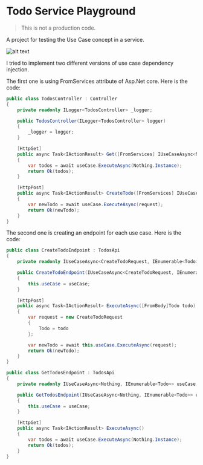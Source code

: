 # Todo Service Playground

> This is not a production code.

A project for testing the Use Case concept in a service.

![alt text](https://github.com/monica85rodrigues/todo-service-playground/blob/main/docs/todo-service-design.png "Todo service design")

I tried to implement two different versions of use case dependency injection.

The first one is using FromServices attribute of Asp.Net core. Here is the code:

```csharp
public class TodosController : Controller
{
    private readonly ILogger<TodosController> _logger;

    public TodosController(ILogger<TodosController> logger)
    {
        _logger = logger;
    }

    [HttpGet]
    public async Task<IActionResult> Get([FromServices] IUseCaseAsync<Nothing, IEnumerable<Todo>> useCase)
    {
        var todos = await useCase.ExecuteAsync(Nothing.Instance);
        return Ok(todos);
    }

    [HttpPost]
    public async Task<IActionResult> CreateTodo([FromServices] IUseCaseAsync<CreateTodoRequest, Todo> useCase, [FromBody]Todo todo)
    {
        var newTodo = await useCase.ExecuteAsync(request);
        return Ok(newTodo);
    }
}
```


The second one is creating an endpoint for each use case. Here is the code:

```csharp
public class CreateTodoEndpoint : TodosApi
{
    private readonly IUseCaseAsync<CreateTodoRequest, IEnumerable<Todo>> useCase;

    public CreateTodoEndpoint(IUseCaseAsync<CreateTodoRequest, IEnumerable<Todo>> useCase)
    {
        this.useCase = useCase;
    }

    [HttpPost]
    public async Task<IActionResult> ExecuteAsync([FromBody]Todo todo)
    {
        var request = new CreateTodoRequest
        {
            Todo = todo
        };

        var newTodo = await this.useCase.ExecuteAsync(request);
        return Ok(newTodo);
    }
}
```

```csharp
public class GetTodosEndpoint : TodosApi
{
    private readonly IUseCaseAsync<Nothing, IEnumerable<Todo>> useCase; 

    public GetTodosEndpoint(IUseCaseAsync<Nothing, IEnumerable<Todo>> useCase)
    {
        this.useCase = useCase;
    }

    [HttpGet]
    public async Task<IActionResult> ExecuteAsync()
    {
        var todos = await useCase.ExecuteAsync(Nothing.Instance);
        return Ok(todos);
    }
}
```
